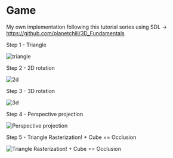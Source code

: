 # Game

My own implementation following this tutorial series using SDL -> https://github.com/planetchili/3D_Fundamentals

Step 1 - Triangle

![triangle](https://i.imgur.com/O9vIglB.png)

Step 2 - 2D rotation

![2d](https://i.imgur.com/zRtJIFE.gif)

Step 3 - 3D rotation

![3d](https://i.imgur.com/fLf9vup.png)

Step 4 - Perspective projection

![Perspective projection](https://i.imgur.com/Pd84huy.png)

Step 5 - Triangle Rasterization! + Cube == Occlusion

![Triangle Rasterization! + Cube == Occlusion](https://i.imgur.com/SBoawkt.gif)
